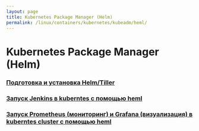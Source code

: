 ```yaml
---
layout: page
title: Kubernetes Package Manager (Helm)
permalink: /linux/containers/kubernetes/kubeadm/heml/
---
```


# Kubernetes Package Manager (Helm)

### [Подготовка и установка Helm/Tiller](/linux/containers/kubernetes/kubeadm/heml/install/)

### [Запуск Jenkins в kuberntes с помощью heml](/linux/containers/kubernetes/kubeadm/heml/jenkins/)

### [Запуск Prometheus (мониторинг) и Grafana (визуализация) в kuberntes cluster с помощью heml](/linux/containers/kubernetes/kubeadm/heml/prometheus-and-grafana/)
